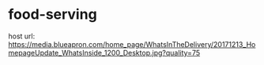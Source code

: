 # food-serving

host url: https://media.blueapron.com/home_page/WhatsInTheDelivery/20171213_HomepageUpdate_WhatsInside_1200_Desktop.jpg?quality=75
